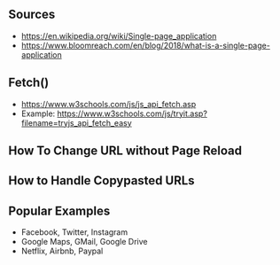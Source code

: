 ## Sources

- https://en.wikipedia.org/wiki/Single-page_application
- https://www.bloomreach.com/en/blog/2018/what-is-a-single-page-application

## Fetch()

- https://www.w3schools.com/js/js_api_fetch.asp
- Example: https://www.w3schools.com/js/tryit.asp?filename=tryjs_api_fetch_easy

## How To Change URL without Page Reload

 

## How to Handle Copypasted URLs



## Popular Examples

- Facebook, Twitter, Instagram
- Google Maps, GMail, Google Drive
- Netflix, Airbnb, Paypal
